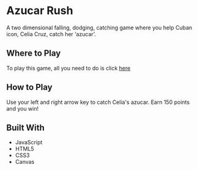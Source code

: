 # Azucar Rush

A two dimensional falling, dodging, catching game where you help Cuban icon, Celia Cruz, catch her ‘azucar’.

## Where to Play

To play this game, all you need to do is click [here](xhttps://kaylamm.github.io/Project1_Game)

## How to Play

Use your left and right arrow key to catch Celia's azucar. Earn 150 points and you win!

## Built With

- JavaScript
- HTML5
- CSS3
- Canvas
